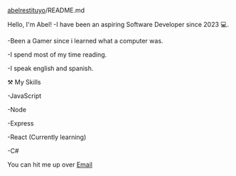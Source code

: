 [abelrestituyo](https://github.com/Shunazo/abelrestituyo)/README.md

Hello, I'm Abel!
-I have been an aspiring Software Developer since 2023 💻.

-Been a Gamer since i learned what a computer was.

-I spend most of my time reading.

-I speak english and spanish.

⚒ My Skills

-JavaScript

-Node

-Express

-React (Currently learning)

-C#

You can hit me up over [Email](abeljunior0907@gmail.com) 
